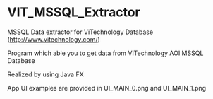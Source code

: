 # VIT_MSSQL_Extractor
MSSQL Data extractor for ViTechnology Database (http://www.vitechnology.com/) 

Program which able you to get data from ViTechnology AOI MSSQL Database

Realized by using Java FX

App UI examples are provided in UI_MAIN_0.png and UI_MAIN_1.png
